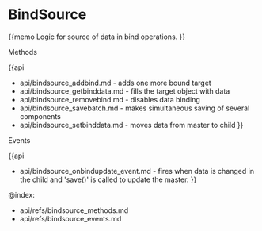 BindSource 
=============

{{memo Logic for source of data in bind operations. }}





<div class='h2'>Methods</div>

{{api
- api/bindsource_addbind.md - adds one more bound target
- api/bindsource_getbinddata.md - fills the target object with data
- api/bindsource_removebind.md - disables data binding
- api/bindsource_savebatch.md - makes simultaneous saving of several components
- api/bindsource_setbinddata.md - moves data from master to child
}}


<div class='h2'>Events</div>


{{api
- api/bindsource_onbindupdate_event.md - fires when data is changed in the child and 'save()' is called to update the master.
}}





@index:
- api/refs/bindsource_methods.md
- api/refs/bindsource_events.md

